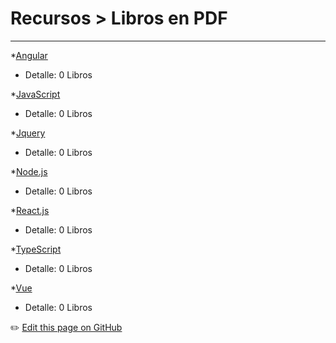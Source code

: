# Recursos > Libros en PDF
---

*[Angular](recursos/librosAngular.md)
 - Detalle: 0 Libros
 
*[JavaScript](recursos/librosJavaScript.md)
 - Detalle: 0 Libros
 
*[Jquery](recursos/librosJquery.md)
 - Detalle: 0 Libros
 
*[Node.js](recursos/librosNodeJs.md)
 - Detalle: 0 Libros
 
*[React.js](recursos/librosReactJs.md)
 - Detalle: 0 Libros
 
*[TypeScript](recursos/librosTypeScript.md)
 - Detalle: 0 Libros
 
*[Vue](recursos/librosVue.md)
 - Detalle: 0 Libros



:pencil2: [Edit this page on GitHub](https://github.com/jasp402/BibliotecaJS/edit/master/docs/recursos/libros.md)
